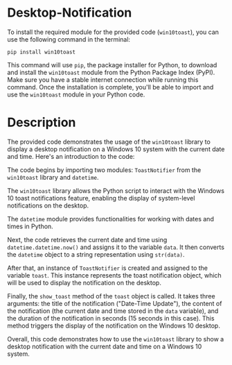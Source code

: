 # Desktop-Notification
To install the required module for the provided code (`win10toast`), you can use the following command in the terminal:

```
pip install win10toast
```

This command will use `pip`, the package installer for Python, to download and install the `win10toast` module from the Python Package Index (PyPI). Make sure you have a stable internet connection while running this command. Once the installation is complete, you'll be able to import and use the `win10toast` module in your Python code.

# Description
The provided code demonstrates the usage of the `win10toast` library to display a desktop notification on a Windows 10 system with the current date and time. Here's an introduction to the code:

The code begins by importing two modules: `ToastNotifier` from the `win10toast` library and `datetime`. 

The `win10toast` library allows the Python script to interact with the Windows 10 toast notifications feature, enabling the display of system-level notifications on the desktop.

The `datetime` module provides functionalities for working with dates and times in Python.

Next, the code retrieves the current date and time using `datetime.datetime.now()` and assigns it to the variable `data`. It then converts the `datetime` object to a string representation using `str(data)`.

After that, an instance of `ToastNotifier` is created and assigned to the variable `toast`. This instance represents the toast notification object, which will be used to display the notification on the desktop.

Finally, the `show_toast` method of the `toast` object is called. It takes three arguments: the title of the notification ("Date-Time Update"), the content of the notification (the current date and time stored in the `data` variable), and the duration of the notification in seconds (15 seconds in this case). This method triggers the display of the notification on the Windows 10 desktop.

Overall, this code demonstrates how to use the `win10toast` library to show a desktop notification with the current date and time on a Windows 10 system.
